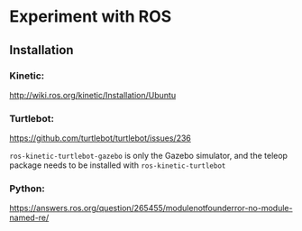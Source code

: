 # **Experiment with ROS**

## Installation

### Kinetic: 

http://wiki.ros.org/kinetic/Installation/Ubuntu

### Turtlebot:

https://github.com/turtlebot/turtlebot/issues/236

`ros-kinetic-turtlebot-gazebo` is only the Gazebo simulator, and the teleop package needs to be installed with `ros-kinetic-turtlebot`

### Python:

https://answers.ros.org/question/265455/modulenotfounderror-no-module-named-re/